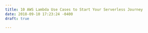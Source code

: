 ```yaml
---
title: 10 AWS Lambda Use Cases to Start Your Serverless Journey
date: 2018-09-10 17:23:24 -0400
draft: true

---
```

